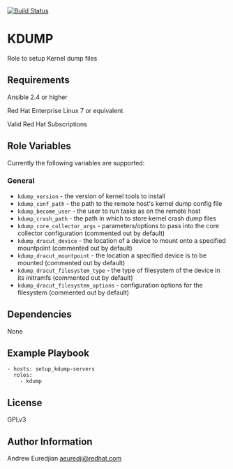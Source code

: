 [![Build Status](https://travis-ci.org/oasis-roles/kdump.svg?branch=master)](https://travis-ci.org/oasis-roles/kdump)

KDUMP
===========

Role to setup Kernel dump files

Requirements
------------

Ansible 2.4 or higher

Red Hat Enterprise Linux 7 or equivalent

Valid Red Hat Subscriptions

Role Variables
--------------

Currently the following variables are supported:

### General

* `kdump_version` - the version of kernel tools to install
* `kdump_conf_path` - the path to the remote host's kernel dump config file
* `kdump_become_user` - the user to run tasks as on the remote host
* `kdump_crash_path` - the path in which to store kernel crash dump files
* `kdump_core_collector_args` - parameters/options to pass into the core collector configuration (commented out by default)
* `kdump_dracut_device` - the location of a device to mount onto a specified mountpoint (commented out by default)
* `kdump_dracut_mountpoint` - the location a specified device is to be mounted (commented out by default)
* `kdump_dracut_filesystem_type` - the type of filesystem of the device in its initramfs (commented out by default)
* `kdump_dracut_filesystem_options` - configuration options for the filesystem (commented out by default)

Dependencies
------------

None

Example Playbook
----------------

```
- hosts: setup_kdump-servers
  roles:
    - kdump
```

License
-------

GPLv3

Author Information
------------------

Andrew Euredjian <aeuredji@redhat.com>
